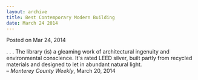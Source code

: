 ```yaml
---
layout: archive
title: Best Contemporary Modern Building
date: March 24 2014
---
```





<span class="date">Posted on Mar 24, 2014    </span>
<p>. . . The library (is) a gleaming work of architectural
ingenuity and environmental conscience. It&apos;s rated LEED silver,
built partly from recycled materials and designed to let in
abundant natural light.<br>
&#x2013; <em>Monterey County Weekly</em>, March 20, 2014</br></p>





